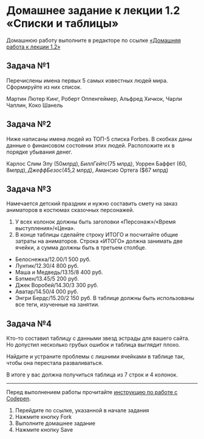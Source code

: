 # Домашнее задание к лекции 1.2 «Списки и таблицы»
Домашнюю работу выполните в редакторе по ссылке [«Домашняя работа к лекции 1.2»](https://codepen.io/Netology/pen/LzowBy?editors=1000)

## Задача №1
Перечислены имена первых 5 самых известных людей мира. Сформируйте из них список.

Мартин Лютер Кинг, Роберт Оппенгеймер, Альфред Хичкок, Чарли Чаплин, Коко Шанель

## Задача №2
Ниже написаны имена людей из ТОП-5 списка Forbes. В скобках даны данные о финансовом состоянии этих людей. Расположите их в порядке убывания денег.

Карлос Слим Элу ($50 млрд), Билл Гейтс ($75 млрд), Уоррен Баффет ($60,8 млрд), Джефф Безос ($45,2 млрд), Амансио Ортега ($67 млрд)

## Задача №3
Намечается детский праздник и нужно составить смету на заказ аниматоров в костюмах сказочных персонажей.
1. У всех колонок должны быть заголовки «Персонаж»/«Время выступления»/«Цена».
2. В конце таблицы сделайте строку ИТОГО и посчитайте общие затраты на аниматоров. Строка «ИТОГО» должна занимать две ячейки, а сумма должны быть в третьем столбце.
  * Белоснежка/12.00/1 500 руб.
  * Лунтик/12.30/4 800 руб.
  * Маша и Медведь/13.15/8 400 руб.
  * Бэтмен/13.45/5 200 руб.
  * Джек Воробей/14.30/3 300 руб.
  * Аватар/14.50/4 000 руб.
  * Энгри Бердс/15.20/2 150 руб.
В таблице должны быть использованы все теги, изученные на занятии.

## Задача №4
Кто-то составил таблицу с данными звезд эстрады для вашего сайта. Но допустил несколько грубых ошибок и таблица выглядит плохо.

Найдите и устраните проблемы с лишними ячейками в таблице так, чтобы она перестала разваливаться.

В итоге у вас должна получиться таблица из 7 строк и 4 колонок.

---
Перед выполнением работы прочитайте [инструкцию по работе с Codepen](https://github.com/ikrieg/guides/blob/master/codepen/codepen.md).
1. Перейдите по ссылке, указанной в начале задания
2. Нажмите кнопку Fork
3. Выполните домашнее задание
4. Нажмите кнопку Save